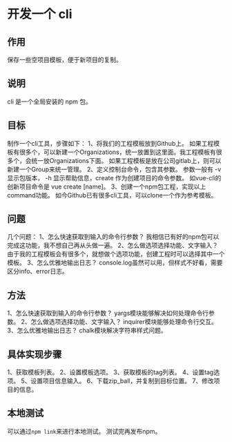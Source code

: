 # 开发一个 cli

## 作用
保存一些空项目模板，便于新项目的复制。

## 说明
cli 是一个全局安装的 npm 包。

## 目标

制作一个cli工具，步骤如下：
1、将我们的工程模板放到Github上。
如果工程模板有很多个，可以新建一个Organizations，统一放置到这里面。我工程模板有很多个，会统一放Organizations下面。
如果工程模板是放在公司gitlab上，则可以新建一个Group来统一管理。
2、定义控制台命令，包含其参数。
参数一般有 -v 显示包版本， -h 显示帮助信息，create 作为创建项目的命令参数。
如vue-cli的创新项目命令是 vue create [name]。
3、创建一个npm包工程，实现以上command功能。
如今Github已有很多cli工具，可以clone一个作为参考模板。


## 问题

几个问题：
1、怎么快速获取到输入的命令行参数？
我相信已有好的npm包可以完成这功能，我不想自己再从头做一遍。
2、怎么做选项选择功能、文字输入？
由于我的工程模板会有很多个，就想做个选项功能，创建工程时可以选择其中一个模板。
3、怎么优雅地输出日志？
console.log虽然可以用，但样式不好看，需要区分info、error日志。
## 方法

1、怎么快速获取到输入的命令行参数？
yargs模块能够解决如何处理命令行参数。
2、怎么做选项选择功能、文字输入？
inquirer模块能够处理命令行交互。
3、怎么优雅地输出日志？
chalk模块解决字符串样式问题。
## 具体实现步骤

1、获取模板列表。
2、设置模板选项。
3、获取模板的tag列表。
4、设置tag选项。
5、设置项目信息输入。
6、下载zip_ball，并复制到目标位置。
7、修改项目的信息。

## 本地测试
可以通过`npm link`来进行本地测试。
测试完再发布npm。
